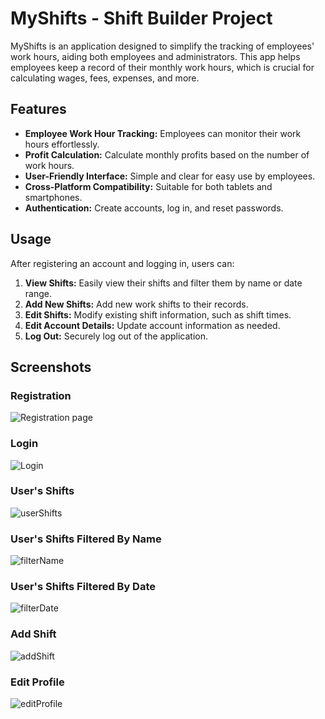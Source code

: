 # MyShifts - Shift Builder Project

MyShifts is an application designed to simplify the tracking of employees' work hours, aiding both employees and administrators. This app helps employees keep a record of their monthly work hours, which is crucial for calculating wages, fees, expenses, and more.

## Features

- **Employee Work Hour Tracking:** Employees can monitor their work hours effortlessly.
- **Profit Calculation:** Calculate monthly profits based on the number of work hours.
- **User-Friendly Interface:** Simple and clear for easy use by employees.
- **Cross-Platform Compatibility:** Suitable for both tablets and smartphones.
- **Authentication:**  Create accounts, log in, and reset passwords.

## Usage

After registering an account and logging in, users can:

1. **View Shifts:** Easily view their shifts and filter them by name or date range.
2. **Add New Shifts:** Add new work shifts to their records.
3. **Edit Shifts:** Modify existing shift information, such as shift times.
4. **Edit Account Details:** Update account information as needed.
5. **Log Out:** Securely log out of the application.


## Screenshots

### Registration
![Registration page](https://github.com/tarciziuu/MyShifts/releases/download/v1.0/register.png)

### Login
![Login](https://github.com/tarciziuu/MyShifts/releases/download/v1.0/login.png)

### User's Shifts
![userShifts](https://github.com/tarciziuu/MyShifts/releases/download/v1.0/myShifts.png)

### User's Shifts Filtered By Name
![filterName](https://github.com/tarciziuu/MyShifts/releases/download/v1.0/filterName.png)

### User's Shifts Filtered By Date
![filterDate](https://github.com/tarciziuu/MyShifts/releases/download/v1.0/DateToDate.png)

### Add Shift
![addShift](https://github.com/tarciziuu/MyShifts/releases/download/v1.0/addShift.png)

### Edit Profile
![editProfile](https://github.com/tarciziuu/MyShifts/releases/download/v1.0/editProfile.png)


